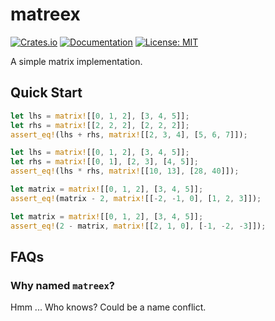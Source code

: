 # matreex

[![Crates.io](https://img.shields.io/crates/v/matreex.svg)](https://crates.io/crates/matreex)
[![Documentation](https://docs.rs/matreex/badge.svg)](https://docs.rs/matreex)
[![License: MIT](https://img.shields.io/badge/License-MIT-blue.svg)](https://opensource.org/licenses/MIT)

A simple matrix implementation.

## Quick Start

```rust
let lhs = matrix![[0, 1, 2], [3, 4, 5]];
let rhs = matrix![[2, 2, 2], [2, 2, 2]];
assert_eq!(lhs + rhs, matrix![[2, 3, 4], [5, 6, 7]]);

let lhs = matrix![[0, 1, 2], [3, 4, 5]];
let rhs = matrix![[0, 1], [2, 3], [4, 5]];
assert_eq!(lhs * rhs, matrix![[10, 13], [28, 40]]);

let matrix = matrix![[0, 1, 2], [3, 4, 5]];
assert_eq!(matrix - 2, matrix![[-2, -1, 0], [1, 2, 3]]);

let matrix = matrix![[0, 1, 2], [3, 4, 5]];
assert_eq!(2 - matrix, matrix![[2, 1, 0], [-1, -2, -3]]);
```

## FAQs

### Why named `matreex`?

Hmm ... Who knows? Could be a name conflict.
